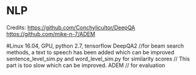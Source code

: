 # NLP

Credits:
https://github.com/Conchylicultor/DeepQA
https://github.com/mike-n-7/ADEM

#Linux 16.04, GPU, python 2.7, tensorflow
DeepQA2 //for beam search methods, a text to speech has been added which can be improved
sentence_level_sim.py and word_level_sim.py for similarity scores // This part is too slow which can be improved.
ADEM // for evaluation



